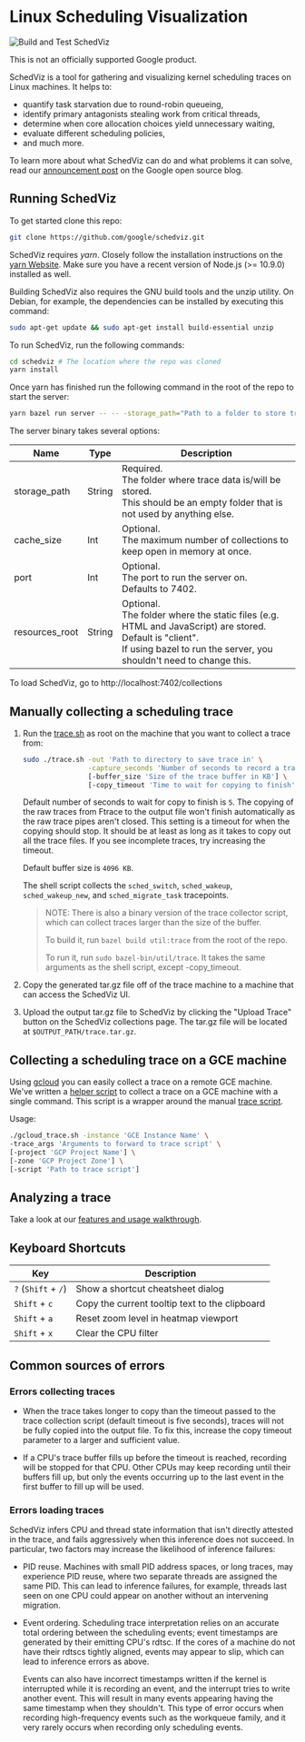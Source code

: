 # Linux Scheduling Visualization

![Build and Test SchedViz](https://github.com/FrankSiegemund/schedviz/workflows/Build%20and%20Test%20SchedViz/badge.svg)

This is not an officially supported Google product.

SchedViz is a tool for gathering and visualizing kernel scheduling traces on
Linux machines. It helps to:

*   quantify task starvation due to round-robin queueing,
*   identify primary antagonists stealing work from critical threads,
*   determine when core allocation choices yield unnecessary waiting,
*   evaluate different scheduling policies,
*   and much more.

To learn more about what SchedViz can do and what problems it can solve, read
our [announcement post](https://opensource.googleblog.com/2019/10/understanding-scheduling-behavior-with.html)
on the Google open source blog.

## Running SchedViz

To get started clone this repo:

```bash
git clone https://github.com/google/schedviz.git
```

SchedViz requires *yarn*. Closely follow the installation instructions
on the [yarn Website](https://www.yarnpkg.com). Make sure you have a recent
version of Node.js (>= 10.9.0) installed as well.

Building SchedViz also requires the GNU build tools and the unzip utility. On Debian, for
example, the dependencies can be installed by executing this command:

```bash
sudo apt-get update && sudo apt-get install build-essential unzip
```

To run SchedViz, run the following commands:

```bash
cd schedviz # The location where the repo was cloned
yarn install
```

Once yarn has finished run the following command in the root of the repo to
start the server:

```bash
yarn bazel run server -- -- -storage_path="Path to a folder to store traces in"
```

The server binary takes several options:

| Name           | Type   | Description                                                                                                                                                                           |
| -------------- | ------ | ------------------------------------------------------------------------------------------------------------------------------------------------------------------------------------- |
| storage_path   | String | Required.<br>The folder where trace data is/will be stored.<br>This should be an empty folder that is not used by anything else.                                                                                                                           |
| cache_size     | Int    | Optional.<br>The maximum number of collections to keep open in memory at once.                                                                                                        |
| port           | Int    | Optional.<br>The port to run the server on.<br>Defaults to 7402.                                                                                                                      |
| resources_root | String | Optional.<br>The folder where the static files (e.g. HTML and JavaScript) are stored.<br>Default is "client".<br>If using bazel to run the server, you shouldn't need to change this. |

To load SchedViz, go to http://localhost:7402/collections

## Manually collecting a scheduling trace

1.  Run the [trace.sh](util/trace.sh) as root on the machine that you
    want to collect a trace from:

    ```bash
    sudo ./trace.sh -out 'Path to directory to save trace in' \
                    -capture_seconds 'Number of seconds to record a trace' \
                    [-buffer_size 'Size of the trace buffer in KB'] \
                    [-copy_timeout 'Time to wait for copying to finish']
    ```

    Default number of seconds to wait for copy to finish is `5`.
    The copying of the raw traces from Ftrace to the output file won't finish
    automatically as the raw trace pipes aren't closed. This setting is a
    timeout for when the copying should stop. It should be at least as long as
    it takes to copy out all the trace files. If you see incomplete traces,
    try increasing the timeout.

    Default buffer size is `4096 KB`.

    The shell script collects the `sched_switch`, `sched_wakeup`,
    `sched_wakeup_new`, and `sched_migrate_task` tracepoints.

    > NOTE: There is also a binary version of the trace collector script, which
      can collect traces larger than the size of the buffer.
    >
    > To build it, run `bazel build util:trace` from the root of the repo.
    >
    > To run it, run `sudo bazel-bin/util/trace`. It takes the same arguments
      as the shell script, except -copy_timeout.

2.  Copy the generated tar.gz file off of the trace machine to a machine that
    can access the SchedViz UI.

3.  Upload the output tar.gz file to SchedViz by clicking the "Upload Trace"
    button on the SchedViz collections page. The tar.gz file will be located at
    `$OUTPUT_PATH/trace.tar.gz`.

## Collecting a scheduling trace on a GCE machine

Using [gcloud](https://cloud.google.com/sdk/gcloud/) you can easily collect a
trace on a remote GCE machine. We've written a
[helper script](util/gcloud_trace.sh) to collect a trace on a GCE machine
with a single command. This script is a wrapper around the manual
[trace script](util/trace.sh).

Usage:
```bash
./gcloud_trace.sh -instance 'GCE Instance Name' \
-trace_args 'Arguments to forward to trace script' \
[-project 'GCP Project Name'] \
[-zone 'GCP Project Zone'] \
[-script 'Path to trace script']
```

## Analyzing a trace

Take a look at our [features and usage walkthrough](doc/walkthrough.md).

## Keyboard Shortcuts

| Key                  | Description                                          |
| -------------------- | ---------------------------------------------------- |
| `?` (`Shift` + `/`)  | Show a shortcut cheatsheet dialog                    |
| `Shift` + `c`        | Copy the current tooltip text to the clipboard       |
| `Shift` + `a`        | Reset zoom level in heatmap viewport                 |
| `Shift` + `x`        | Clear the CPU filter                                 |

## Common sources of errors

### Errors collecting traces

* When the trace takes longer to copy than the timeout passed to the trace
  collection script (default timeout is five seconds), traces will not be
  fully copied into the output file. To fix this, increase the copy timeout
  parameter to a larger and sufficient value.

* If a CPU's trace buffer fills up before the timeout is reached, recording
  will be stopped for that CPU. Other CPUs may keep recording until their
  buffers fill up, but only the events occurring up to the last event in the
  first buffer to fill up will be used.

### Errors loading traces

SchedViz infers CPU and thread state information that isn't directly attested
in the trace, and fails aggressively when this inference does not succeed.
In particular, two factors may increase the likelihood of inference failures:
* PID reuse. Machines with small PID address spaces, or long traces,
  may experience PID reuse, where two separate threads are assigned the same
  PID. This can lead to inference failures, for example, threads last seen on
  one CPU could appear on another without an intervening migration.
* Event ordering. Scheduling trace interpretation relies on an accurate
  total ordering between the scheduling events; event timestamps are
  generated by their emitting CPU's rdtsc. If the cores of a machine do
  not have their rdtscs tightly aligned, events may appear to slip, which
  can lead to inference errors as above.

  Events can also have incorrect timestamps written if the kernel is
  interrupted while it is recording an event, and the interrupt tries to
  write another event. This will result in many events appearing having the
  same timestamp when they shouldn't. This type of error occurs when recording
  high-frequency events such as the workqueue family, and it very rarely occurs
  when recording only scheduling events.
